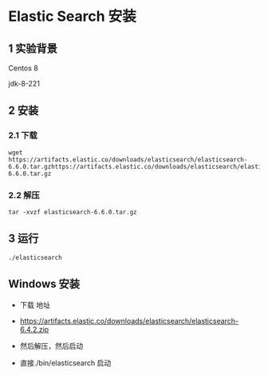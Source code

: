 # Elastic Search 安装

## 1 实验背景

Centos 8

jdk-8-221

## 2 安装

### 2.1 下载

```
wget https://artifacts.elastic.co/downloads/elasticsearch/elasticsearch-6.6.0.tar.gzhttps://artifacts.elastic.co/downloads/elasticsearch/elasticsearch-6.6.0.tar.gz
```

### 2.2 解压

```
tar -xvzf elasticsearch-6.6.0.tar.gz
```

## 3 运行

```
./elasticsearch
```

## Windows 安装

- 下载 地址
- https://artifacts.elastic.co/downloads/elasticsearch/elasticsearch-6.4.2.zip
- 然后解压，然后启动

- 直接./bin/elasticsearch 启动



